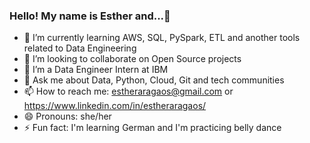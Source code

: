 ### Hello! My name is Esther and...👋

- 🌱 I’m currently learning AWS, SQL, PySpark, ETL and another tools related to Data Engineering
- 👯 I’m looking to collaborate on Open Source projects
- 🔭 I’m a Data Engineer Intern at IBM
- 💬 Ask me about Data, Python, Cloud, Git and tech communities
- 📫 How to reach me: estheraragaos@gmail.com or https://www.linkedin.com/in/estheraragaos/
- 😄 Pronouns: she/her
- ⚡ Fun fact: I'm learning German and I'm practicing belly dance
